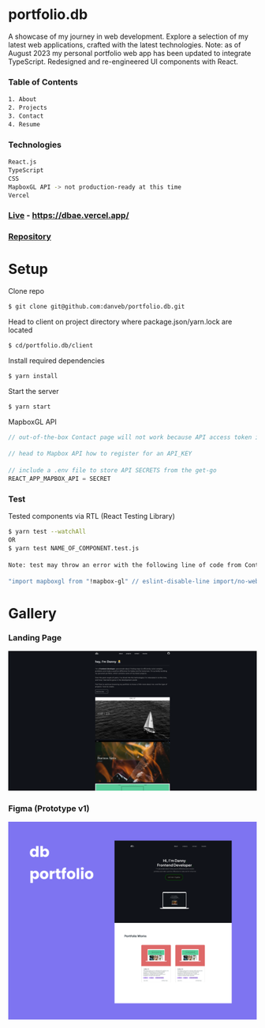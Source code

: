 <h1>portfolio.db</h1>

<p>A showcase of my journey in web development. Explore a selection of my latest web applications, crafted with the latest technologies. 
Note: as of August 2023 my personal portfolio web app has been updated to integrate TypeScript. Redesigned and re-engineered UI components with React. </p>

<h3>Table of Contents</h3>

```sh
1. About
2. Projects
3. Contact 
4. Resume
```

<h3>Technologies</h3>

```sh
React.js 
TypeScript
CSS
MapboxGL API -> not production-ready at this time
Vercel
```
### [Live](https://dbae.vercel.app/) - https://dbae.vercel.app/

### [Repository](https://github.com/danveb/portfolio.db)

<h1>Setup</h1>

Clone repo

```sh
$ git clone git@github.com:danveb/portfolio.db.git
```

Head to client on project directory where package.json/yarn.lock are located

```sh
$ cd/portfolio.db/client
```

Install required dependencies 

```sh
$ yarn install
```

Start the server 

```sh
$ yarn start
```

MapboxGL API 

```js
// out-of-the-box Contact page will not work because API access token is required to use MapboxGL

// head to Mapbox API how to register for an API_KEY

// include a .env file to store API SECRETS from the get-go
REACT_APP_MAPBOX_API = SECRET
```

<h3>Test</h3>

Tested components via RTL (React Testing Library) 

```sh
$ yarn test --watchAll
OR
$ yarn test NAME_OF_COMPONENT.test.js

Note: test may throw an error with the following line of code from Contact.jsx: 

"import mapboxgl from "!mapbox-gl" // eslint-disable-line import/no-webpack-loader-syntax"
```

<h1>Gallery</h1>

<h3>Landing Page</h3>
<img src="src/../client/src/assets/gallery/portfolio_blank.png">

### Figma (Prototype v1)
<img src="./client/src/assets/prototype/Frame%201.png" alt="Figma design prototype">
